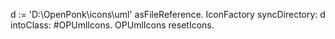 d := 'D:\OpenPonk\icons\uml' asFileReference.
IconFactory syncDirectory: d intoClass: #OPUmlIcons.
OPUmlIcons resetIcons.